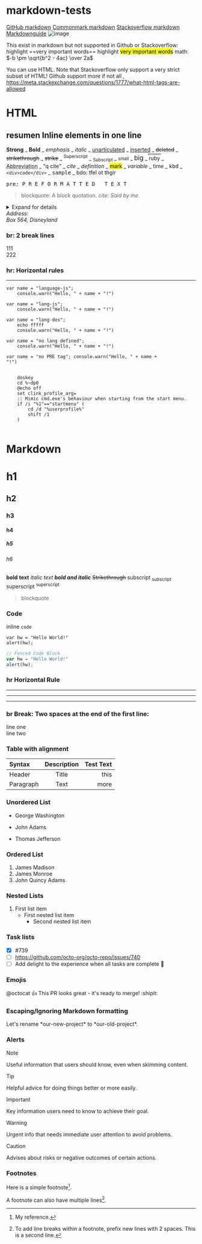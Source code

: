 # markdown-tests

[GitHub markdown](https://docs.github.com/en/get-started/writing-on-github/getting-started-with-writing-and-formatting-on-github/basic-writing-and-formatting-syntax)
[Commonmark markdown](https://commonmark.org/help/)
[Stackoverflow markdown](https://stackoverflow.com/editing-help)
[Markdownguide](https://www.markdownguide.org/basic-syntax/)
![image](https://github.githubassets.com/favicons/favicon.png)

This exist in markdown but not supported in Github or Stackoverflow:
highlight ==very important words==
highlight <mark>very important words</mark>
math: $-b \pm \sqrt{b^2 - 4ac} \over 2a$

You can use HTML. Note that Stackoverflow only support a very strict subset of HTML! Github support more if not all , https://meta.stackexchange.com/questions/1777/what-html-tags-are-allowed


# HTML

<section id="resumen">
  <h2>resumen Inline elements in one line</h2>

  <p><strong>Strong</strong> _ <b>Bold</b> _ <em>emphasis</em> _ <i>italic</i> _ <u>unarticulated</u> _ <ins>inserted</ins> _ <del>deleted</del> _ <s>strikethrough</s> _ <strike>strike</strike> _ <sup>Superscript</sup> _ <sub>Subscript</sub> _ <small>small</small> _ <big>big</big> _ <ruby><rb>ruby</rb><rt>annotation</rt></ruby> _ <abbr title="HyperText Markup Language">Abbreviation</abbr> _ <q cite="https://developer.mozilla.org/en-US/docs/HTML/Element/q">q cite</q> _ <cite>cite</cite> _ <dfn>definition</dfn> _ <mark>mark</mark> _ <var>variable</var> _ <time datetime="2013-04-06T12:32+00:00">time</time> _ <kbd>kbd</kbd> _ <code>&lt;div&gt;code&lt;/div&gt;</code> _ <samp>sample</samp> _ <bdo dir="rtl"> right to left :odb</bdo></p>
  <pre>pre: P R E F O R M A T T E D   T E X T</pre>
  

  <blockquote>
    blockquote: A block quotation. <cite>cite: Said by me.</cite>
  </blockquote>

  <details>
    <summary>Expand for details</summary>
    <p>Lorem ipsum dolor sit amet consectetur adipisicing elit</p>
  </details>

  <address>
    Address:<br>
    Box 564, Disneyland
  </address>

  <h3>br: 2 break lines</h3>
  111
  <br>
  222
  <br>

  <h3>hr: Horizontal rules</h3>
  <hr>

  <pre><code class="language-js">var name = "language-js";
    console.warn("Hello, " + name + "!")</code></pre>

  <pre><code class="lang-js">var name = "lang-js";
    console.warn("Hello, " + name + "!")</code></pre>
  
  <pre><code class="lang-dos">var name = "lang-dos";
    echo fffff
    console.warn("Hello, " + name + "!")</code></pre>
    
  <pre><code>var name = "no lang defined";
    console.warn("Hello, " + name + "!")</code></pre>

  <code>var name = "no PRE tag";
    console.warn("Hello, " + name + "!")</code>
    
  <pre><code>
    doskey
    cd %~dp0
    @echo off
    set clink_profile_arg=            
    :: Mimic cmd.exe's behaviour when starting from the start menu.
    if /i "%1"=="startmenu" (
        cd /d "%userprofile%"
        shift /1
    )
  </code></pre>
</section>
        


<!-- ______________________________________________________________________________ -->



# Markdown

# h1
## h2
### h3
#### h4
##### h5
###### h6

**bold** __text__
*italic* _text_
***bold and italic***
~~Strikethrough~~
subscript <sub>subscript</sub>
superscript <sup>superscript</sup>

> blockquote

### Code

inline  `code`

    var hw = "Hello World!"
    alert(hw);

```javascript
// Fenced Code Block
var hw = "Hello World!"
alert(hw);
```

### hr Horizontal Rule
---
***
___

### br Break: Two spaces at the end of the first line:
line one  
line two

### Table with alignment

| Syntax      | Description | Test Text     |
| :---        |    :----:   |          ---: |
| Header      | Title       |  this |
| Paragraph   | Text        | more |

### Unordered List
- George Washington
* John Adams
+ Thomas Jefferson

### Ordered List
1. James Madison
2. James Monroe
3. John Quincy Adams

### Nested Lists
1. First list item
   - First nested list item
     - Second nested list item

### Task lists
- [x] #739
- [ ] https://github.com/octo-org/octo-repo/issues/740
- [ ] Add delight to the experience when all tasks are complete :tada:

### Emojis
@octocat :+1: This PR looks great - it's ready to merge! :shipit:

### Escaping/Ignoring Markdown formatting
Let's rename \*our-new-project\* to \*our-old-project\*.


### Alerts
> [!NOTE]
> Useful information that users should know, even when skimming content.

> [!TIP]
> Helpful advice for doing things better or more easily.

> [!IMPORTANT]
> Key information users need to know to achieve their goal.

> [!WARNING]
> Urgent info that needs immediate user attention to avoid problems.

> [!CAUTION]
> Advises about risks or negative outcomes of certain actions.


### Footnotes
Here is a simple footnote[^1].

A footnote can also have multiple lines[^2].

[^1]: My reference.
[^2]: To add line breaks within a footnote, prefix new lines with 2 spaces.
  This is a second line.
